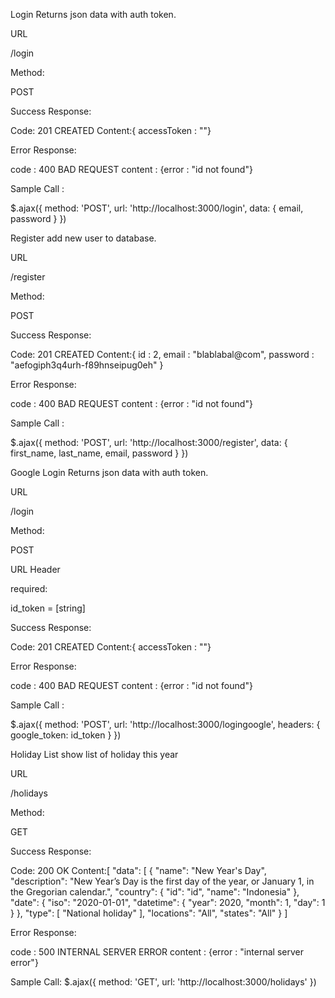 Login
Returns json data with auth token.

URL

/login

Method:

POST

Success Response:

Code: 201 CREATED
Content:{ accessToken : ""}

Error Response:

code : 400 BAD REQUEST
content : {error : "id not found"}

Sample Call :

$.ajax({
    method: 'POST',
    url: 'http://localhost:3000/login',
    data: {
      email,
      password
    }
  })


Register
add new user to database.

URL

/register

Method:

POST

Success Response:

Code: 201 CREATED
Content:{ id : 2,
          email : "blablabal@com",
          password : "aefogiph3q4urh-f89hnseipug0eh"
        }

Error Response:

code : 400 BAD REQUEST
content : {error : "id not found"}

Sample Call :

 $.ajax({
    method: 'POST',
    url: 'http://localhost:3000/register',
    data: {
      first_name,
      last_name,
      email,
      password
    }
  })


Google Login
Returns json data with auth token.

URL

/login

Method:

POST

URL Header

required:

id_token = [string]

Success Response:

Code: 201 CREATED
Content:{ accessToken : ""}

Error Response:

code : 400 BAD REQUEST
content : {error : "id not found"}

Sample Call :

$.ajax({
    method: 'POST',
    url: 'http://localhost:3000/logingoogle',
    headers: {
      google_token: id_token
    }
  })

Holiday List
show list of holiday this year

URL

/holidays

Method:

GET

Success Response:

Code: 200 OK
Content:[
    "data": [
        {
            "name": "New Year's Day",
            "description": "New Year’s Day is the first day of the year, or January 1, in the Gregorian calendar.",
            "country": {
                "id": "id",
                "name": "Indonesia"
            },
            "date": {
                "iso": "2020-01-01",
                "datetime": {
                    "year": 2020,
                    "month": 1,
                    "day": 1
                }
            },
            "type": [
                "National holiday"
            ],
            "locations": "All",
            "states": "All"
        }
]

Error Response:

code : 500 INTERNAL SERVER ERROR
content : {error : "internal server error"}

Sample Call:
$.ajax({
    method: 'GET',
    url: 'http://localhost:3000/holidays'
    })
